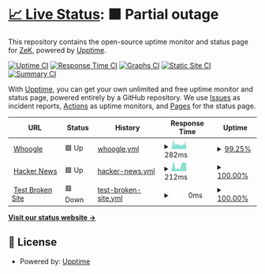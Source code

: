 # [📈 Live Status](https://demo.upptime.js.org): <!--live status--> **🟧 Partial outage**

This repository contains the open-source uptime monitor and status page for [ZeK](https://demo.upptime.js.org), powered by [Upptime](https://github.com/upptime/upptime).

[![Uptime CI](https://github.com/zekxtreme/Monitor/workflows/Uptime%20CI/badge.svg)](https://github.com/zekxtreme/Monitor/actions?query=workflow%3A%22Uptime+CI%22)
[![Response Time CI](https://github.com/zekxtreme/Monitor/workflows/Response%20Time%20CI/badge.svg)](https://github.com/zekxtreme/Monitor/actions?query=workflow%3A%22Response+Time+CI%22)
[![Graphs CI](https://github.com/zekxtreme/Monitor/workflows/Graphs%20CI/badge.svg)](https://github.com/zekxtreme/Monitor/actions?query=workflow%3A%22Graphs+CI%22)
[![Static Site CI](https://github.com/zekxtreme/Monitor/workflows/Static%20Site%20CI/badge.svg)](https://github.com/zekxtreme/Monitor/actions?query=workflow%3A%22Static+Site+CI%22)
[![Summary CI](https://github.com/zekxtreme/Monitor/workflows/Summary%20CI/badge.svg)](https://github.com/zekxtreme/Monitor/actions?query=workflow%3A%22Summary+CI%22)

With [Upptime](https://upptime.js.org), you can get your own unlimited and free uptime monitor and status page, powered entirely by a GitHub repository. We use [Issues](https://github.com/zekxtreme/Monitor/issues) as incident reports, [Actions](https://github.com/zekxtreme/Monitor/actions) as uptime monitors, and [Pages](https://demo.upptime.js.org) for the status page.

<!--start: status pages-->
<!-- This summary is generated by Upptime (https://github.com/upptime/upptime) -->
<!-- Do not edit this manually, your changes will be overwritten -->
<!-- prettier-ignore -->
| URL | Status | History | Response Time | Uptime |
| --- | ------ | ------- | ------------- | ------ |
| <img alt="" src="https://favicons.githubusercontent.com/search.shadowhunter.eu.org" height="13"> [Whoogle](https://search.shadowhunter.eu.org/?cookies_disabled=1) | 🟩 Up | [whoogle.yml](https://github.com/ZekXtreme/Monitor/commits/HEAD/history/whoogle.yml) | <details><summary><img alt="Response time graph" src="./graphs/whoogle/response-time-week.png" height="20"> 282ms</summary><br><a href="https://demo.upptime.js.org/history/whoogle"><img alt="Response time 316" src="https://img.shields.io/endpoint?url=https%3A%2F%2Fraw.githubusercontent.com%2FZekXtreme%2FMonitor%2FHEAD%2Fapi%2Fwhoogle%2Fresponse-time.json"></a><br><a href="https://demo.upptime.js.org/history/whoogle"><img alt="24-hour response time 367" src="https://img.shields.io/endpoint?url=https%3A%2F%2Fraw.githubusercontent.com%2FZekXtreme%2FMonitor%2FHEAD%2Fapi%2Fwhoogle%2Fresponse-time-day.json"></a><br><a href="https://demo.upptime.js.org/history/whoogle"><img alt="7-day response time 282" src="https://img.shields.io/endpoint?url=https%3A%2F%2Fraw.githubusercontent.com%2FZekXtreme%2FMonitor%2FHEAD%2Fapi%2Fwhoogle%2Fresponse-time-week.json"></a><br><a href="https://demo.upptime.js.org/history/whoogle"><img alt="30-day response time 286" src="https://img.shields.io/endpoint?url=https%3A%2F%2Fraw.githubusercontent.com%2FZekXtreme%2FMonitor%2FHEAD%2Fapi%2Fwhoogle%2Fresponse-time-month.json"></a><br><a href="https://demo.upptime.js.org/history/whoogle"><img alt="1-year response time 316" src="https://img.shields.io/endpoint?url=https%3A%2F%2Fraw.githubusercontent.com%2FZekXtreme%2FMonitor%2FHEAD%2Fapi%2Fwhoogle%2Fresponse-time-year.json"></a></details> | <details><summary><a href="https://demo.upptime.js.org/history/whoogle">99.25%</a></summary><a href="https://demo.upptime.js.org/history/whoogle"><img alt="All-time uptime 99.90%" src="https://img.shields.io/endpoint?url=https%3A%2F%2Fraw.githubusercontent.com%2FZekXtreme%2FMonitor%2FHEAD%2Fapi%2Fwhoogle%2Fuptime.json"></a><br><a href="https://demo.upptime.js.org/history/whoogle"><img alt="24-hour uptime 100.00%" src="https://img.shields.io/endpoint?url=https%3A%2F%2Fraw.githubusercontent.com%2FZekXtreme%2FMonitor%2FHEAD%2Fapi%2Fwhoogle%2Fuptime-day.json"></a><br><a href="https://demo.upptime.js.org/history/whoogle"><img alt="7-day uptime 99.25%" src="https://img.shields.io/endpoint?url=https%3A%2F%2Fraw.githubusercontent.com%2FZekXtreme%2FMonitor%2FHEAD%2Fapi%2Fwhoogle%2Fuptime-week.json"></a><br><a href="https://demo.upptime.js.org/history/whoogle"><img alt="30-day uptime 99.73%" src="https://img.shields.io/endpoint?url=https%3A%2F%2Fraw.githubusercontent.com%2FZekXtreme%2FMonitor%2FHEAD%2Fapi%2Fwhoogle%2Fuptime-month.json"></a><br><a href="https://demo.upptime.js.org/history/whoogle"><img alt="1-year uptime 99.90%" src="https://img.shields.io/endpoint?url=https%3A%2F%2Fraw.githubusercontent.com%2FZekXtreme%2FMonitor%2FHEAD%2Fapi%2Fwhoogle%2Fuptime-year.json"></a></details>
| <img alt="" src="https://favicons.githubusercontent.com/news.ycombinator.com" height="13"> [Hacker News](https://news.ycombinator.com) | 🟩 Up | [hacker-news.yml](https://github.com/ZekXtreme/Monitor/commits/HEAD/history/hacker-news.yml) | <details><summary><img alt="Response time graph" src="./graphs/hacker-news/response-time-week.png" height="20"> 212ms</summary><br><a href="https://demo.upptime.js.org/history/hacker-news"><img alt="Response time 230" src="https://img.shields.io/endpoint?url=https%3A%2F%2Fraw.githubusercontent.com%2FZekXtreme%2FMonitor%2FHEAD%2Fapi%2Fhacker-news%2Fresponse-time.json"></a><br><a href="https://demo.upptime.js.org/history/hacker-news"><img alt="24-hour response time 74" src="https://img.shields.io/endpoint?url=https%3A%2F%2Fraw.githubusercontent.com%2FZekXtreme%2FMonitor%2FHEAD%2Fapi%2Fhacker-news%2Fresponse-time-day.json"></a><br><a href="https://demo.upptime.js.org/history/hacker-news"><img alt="7-day response time 212" src="https://img.shields.io/endpoint?url=https%3A%2F%2Fraw.githubusercontent.com%2FZekXtreme%2FMonitor%2FHEAD%2Fapi%2Fhacker-news%2Fresponse-time-week.json"></a><br><a href="https://demo.upptime.js.org/history/hacker-news"><img alt="30-day response time 248" src="https://img.shields.io/endpoint?url=https%3A%2F%2Fraw.githubusercontent.com%2FZekXtreme%2FMonitor%2FHEAD%2Fapi%2Fhacker-news%2Fresponse-time-month.json"></a><br><a href="https://demo.upptime.js.org/history/hacker-news"><img alt="1-year response time 230" src="https://img.shields.io/endpoint?url=https%3A%2F%2Fraw.githubusercontent.com%2FZekXtreme%2FMonitor%2FHEAD%2Fapi%2Fhacker-news%2Fresponse-time-year.json"></a></details> | <details><summary><a href="https://demo.upptime.js.org/history/hacker-news">100.00%</a></summary><a href="https://demo.upptime.js.org/history/hacker-news"><img alt="All-time uptime 100.00%" src="https://img.shields.io/endpoint?url=https%3A%2F%2Fraw.githubusercontent.com%2FZekXtreme%2FMonitor%2FHEAD%2Fapi%2Fhacker-news%2Fuptime.json"></a><br><a href="https://demo.upptime.js.org/history/hacker-news"><img alt="24-hour uptime 100.00%" src="https://img.shields.io/endpoint?url=https%3A%2F%2Fraw.githubusercontent.com%2FZekXtreme%2FMonitor%2FHEAD%2Fapi%2Fhacker-news%2Fuptime-day.json"></a><br><a href="https://demo.upptime.js.org/history/hacker-news"><img alt="7-day uptime 100.00%" src="https://img.shields.io/endpoint?url=https%3A%2F%2Fraw.githubusercontent.com%2FZekXtreme%2FMonitor%2FHEAD%2Fapi%2Fhacker-news%2Fuptime-week.json"></a><br><a href="https://demo.upptime.js.org/history/hacker-news"><img alt="30-day uptime 100.00%" src="https://img.shields.io/endpoint?url=https%3A%2F%2Fraw.githubusercontent.com%2FZekXtreme%2FMonitor%2FHEAD%2Fapi%2Fhacker-news%2Fuptime-month.json"></a><br><a href="https://demo.upptime.js.org/history/hacker-news"><img alt="1-year uptime 99.99%" src="https://img.shields.io/endpoint?url=https%3A%2F%2Fraw.githubusercontent.com%2FZekXtreme%2FMonitor%2FHEAD%2Fapi%2Fhacker-news%2Fuptime-year.json"></a></details>
| <img alt="" src="https://favicons.githubusercontent.com/thissitedoesnotexist.koj.co" height="13"> [Test Broken Site](https://thissitedoesnotexist.koj.co) | 🟥 Down | [test-broken-site.yml](https://github.com/ZekXtreme/Monitor/commits/HEAD/history/test-broken-site.yml) | <details><summary><img alt="Response time graph" src="./graphs/test-broken-site/response-time-week.png" height="20"> 0ms</summary><br><a href="https://demo.upptime.js.org/history/test-broken-site"><img alt="Response time 0" src="https://img.shields.io/endpoint?url=https%3A%2F%2Fraw.githubusercontent.com%2FZekXtreme%2FMonitor%2FHEAD%2Fapi%2Ftest-broken-site%2Fresponse-time.json"></a><br><a href="https://demo.upptime.js.org/history/test-broken-site"><img alt="24-hour response time 0" src="https://img.shields.io/endpoint?url=https%3A%2F%2Fraw.githubusercontent.com%2FZekXtreme%2FMonitor%2FHEAD%2Fapi%2Ftest-broken-site%2Fresponse-time-day.json"></a><br><a href="https://demo.upptime.js.org/history/test-broken-site"><img alt="7-day response time 0" src="https://img.shields.io/endpoint?url=https%3A%2F%2Fraw.githubusercontent.com%2FZekXtreme%2FMonitor%2FHEAD%2Fapi%2Ftest-broken-site%2Fresponse-time-week.json"></a><br><a href="https://demo.upptime.js.org/history/test-broken-site"><img alt="30-day response time 0" src="https://img.shields.io/endpoint?url=https%3A%2F%2Fraw.githubusercontent.com%2FZekXtreme%2FMonitor%2FHEAD%2Fapi%2Ftest-broken-site%2Fresponse-time-month.json"></a><br><a href="https://demo.upptime.js.org/history/test-broken-site"><img alt="1-year response time 0" src="https://img.shields.io/endpoint?url=https%3A%2F%2Fraw.githubusercontent.com%2FZekXtreme%2FMonitor%2FHEAD%2Fapi%2Ftest-broken-site%2Fresponse-time-year.json"></a></details> | <details><summary><a href="https://demo.upptime.js.org/history/test-broken-site">100.00%</a></summary><a href="https://demo.upptime.js.org/history/test-broken-site"><img alt="All-time uptime 100.00%" src="https://img.shields.io/endpoint?url=https%3A%2F%2Fraw.githubusercontent.com%2FZekXtreme%2FMonitor%2FHEAD%2Fapi%2Ftest-broken-site%2Fuptime.json"></a><br><a href="https://demo.upptime.js.org/history/test-broken-site"><img alt="24-hour uptime 100.00%" src="https://img.shields.io/endpoint?url=https%3A%2F%2Fraw.githubusercontent.com%2FZekXtreme%2FMonitor%2FHEAD%2Fapi%2Ftest-broken-site%2Fuptime-day.json"></a><br><a href="https://demo.upptime.js.org/history/test-broken-site"><img alt="7-day uptime 100.00%" src="https://img.shields.io/endpoint?url=https%3A%2F%2Fraw.githubusercontent.com%2FZekXtreme%2FMonitor%2FHEAD%2Fapi%2Ftest-broken-site%2Fuptime-week.json"></a><br><a href="https://demo.upptime.js.org/history/test-broken-site"><img alt="30-day uptime 100.00%" src="https://img.shields.io/endpoint?url=https%3A%2F%2Fraw.githubusercontent.com%2FZekXtreme%2FMonitor%2FHEAD%2Fapi%2Ftest-broken-site%2Fuptime-month.json"></a><br><a href="https://demo.upptime.js.org/history/test-broken-site"><img alt="1-year uptime 100.00%" src="https://img.shields.io/endpoint?url=https%3A%2F%2Fraw.githubusercontent.com%2FZekXtreme%2FMonitor%2FHEAD%2Fapi%2Ftest-broken-site%2Fuptime-year.json"></a></details>

<!--end: status pages-->

[**Visit our status website →**](https://demo.upptime.js.org)

## 📄 License

- Powered by: [Upptime](https://github.com/upptime/upptime)

